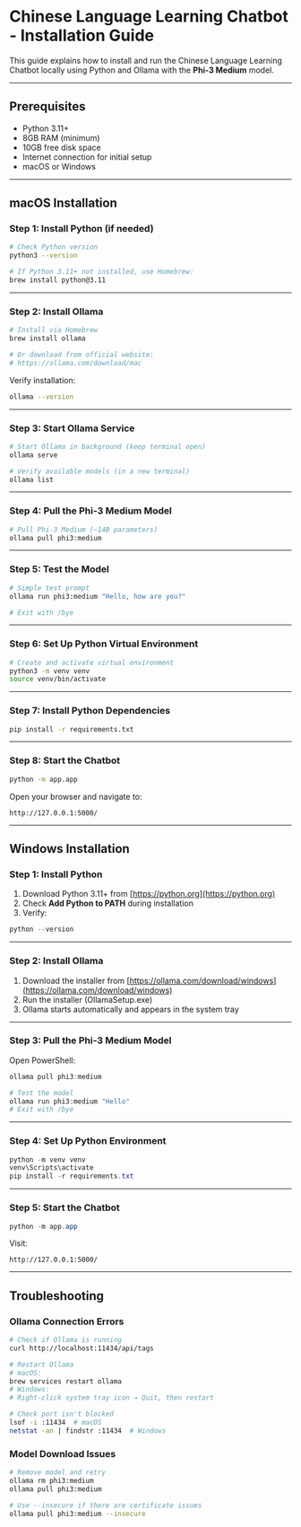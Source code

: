# Chinese Language Learning Chatbot - Installation Guide

This guide explains how to install and run the Chinese Language Learning Chatbot locally using Python and Ollama with the **Phi-3 Medium** model.

---

## Prerequisites

- Python 3.11+
- 8GB RAM (minimum)
- 10GB free disk space
- Internet connection for initial setup
- macOS or Windows

---

## macOS Installation

### Step 1: Install Python (if needed)

```bash
# Check Python version
python3 --version

# If Python 3.11+ not installed, use Homebrew:
brew install python@3.11
````

---

### Step 2: Install Ollama

```bash
# Install via Homebrew
brew install ollama

# Or download from official website:
# https://ollama.com/download/mac
```

Verify installation:

```bash
ollama --version
```

---

### Step 3: Start Ollama Service

```bash
# Start Ollama in background (keep terminal open)
ollama serve

# Verify available models (in a new terminal)
ollama list
```

---

### Step 4: Pull the Phi-3 Medium Model

```bash
# Pull Phi-3 Medium (~14B parameters)
ollama pull phi3:medium
```

---

### Step 5: Test the Model

```bash
# Simple test prompt
ollama run phi3:medium "Hello, how are you?"

# Exit with /bye
```

---

### Step 6: Set Up Python Virtual Environment

```bash
# Create and activate virtual environment
python3 -m venv venv
source venv/bin/activate
```

---

### Step 7: Install Python Dependencies

```bash
pip install -r requirements.txt
```

---

### Step 8: Start the Chatbot

```bash
python -m app.app
```

Open your browser and navigate to:

```
http://127.0.0.1:5000/
```

---

## Windows Installation

### Step 1: Install Python

1. Download Python 3.11+ from [https://python.org](https://python.org)
2. Check **Add Python to PATH** during installation
3. Verify:

```powershell
python --version
```

---

### Step 2: Install Ollama

1. Download the installer from [https://ollama.com/download/windows](https://ollama.com/download/windows)
2. Run the installer (OllamaSetup.exe)
3. Ollama starts automatically and appears in the system tray

---

### Step 3: Pull the Phi-3 Medium Model

Open PowerShell:

```powershell
ollama pull phi3:medium

# Test the model
ollama run phi3:medium "Hello"
# Exit with /bye
```

---

### Step 4: Set Up Python Environment

```powershell
python -m venv venv
venv\Scripts\activate
pip install -r requirements.txt
```

---

### Step 5: Start the Chatbot

```powershell
python -m app.app
```

Visit:

```
http://127.0.0.1:5000/
```

---

## Troubleshooting

### Ollama Connection Errors

```bash
# Check if Ollama is running
curl http://localhost:11434/api/tags

# Restart Ollama
# macOS:
brew services restart ollama
# Windows:
# Right-click system tray icon → Quit, then restart

# Check port isn't blocked
lsof -i :11434  # macOS
netstat -an | findstr :11434  # Windows
```

### Model Download Issues

```bash
# Remove model and retry
ollama rm phi3:medium
ollama pull phi3:medium

# Use --insecure if there are certificate issues
ollama pull phi3:medium --insecure